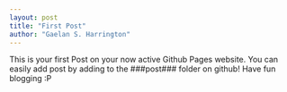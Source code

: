 ```yaml
---
layout: post
title: "First Post"
author: "Gaelan S. Harrington"
---
```


This is your first Post on your now active Github Pages website. You can easily add post by adding to the ###post### folder on github!
Have fun blogging :P
